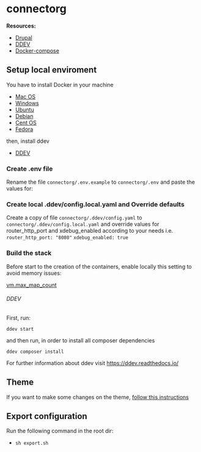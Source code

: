 # connectorg

**Resources:**

- [Drupal](https://www.drupal.org/)
- [DDEV](https://www.ddev.com/)
- [Docker-compose](https://docs.docker.com/compose/)

## Setup local enviroment

You have to install Docker in your machine

- [Mac OS](https://docs.docker.com/docker-for-mac/install/)
- [Windows](https://docs.docker.com/docker-for-windows/install/)
- [Ubuntu](https://docs.docker.com/install/linux/docker-ce/ubuntu/#os-requirements)
- [Debian](https://docs.docker.com/install/linux/docker-ce/debian/)
- [Cent OS](https://docs.docker.com/install/linux/docker-ce/centos/)
- [Fedora](https://docs.docker.com/install/linux/docker-ce/fedora/)

then, install ddev

- [DDEV](https://ddev.readthedocs.io/en/latest/)


### Create .env file
Rename the file `connectorg/.env.example` to `connectorg/.env` and paste the values for:

### Create local .ddev/config.local.yaml and Override defaults
Create a copy of file `connectorg/.ddev/config.yaml` to `connectorg/.ddev/config.local.yaml` and override values for router_http_port and xdebug_enabled according to your needs
i.e.
`router_http_port: "8080"`
`xdebug_enabled: true`


### Build the stack

Before start to the creation of the containers, enable locally this setting to avoid memory issues:

[vm.max_map_count](https://www.elastic.co/guide/en/elasticsearch/reference/current/docker.html#_set_vm_max_map_count_to_at_least_262144)


###### DDEV

First, run:
```
ddev start
```
and then run, in order to install all composer dependencies
```
ddev composer install
```
For further information about ddev visit https://ddev.readthedocs.io/

## Theme
If you want to make some changes on the theme,
[follow this instructions](web/themes/connectorg/README.md)

## Export configuration

Run the following command in the root dir:
* ``` sh export.sh ```
